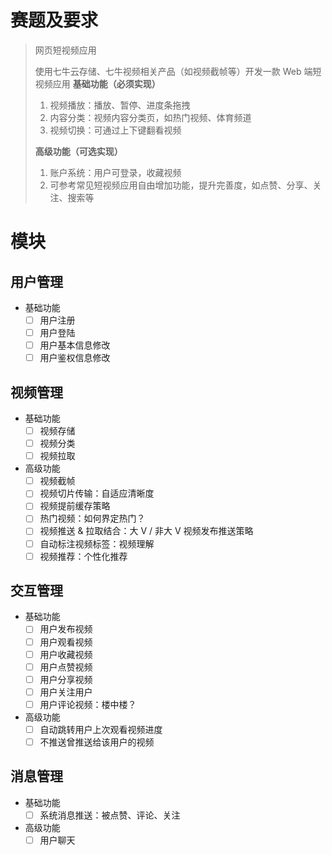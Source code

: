 <a name="CpaWm"></a>
# 赛题及要求
> 网页短视频应用
> 
> 使用七牛云存储、七牛视频相关产品（如视频截帧等）开发一款 Web 端短视频应用
> **基础功能（必须实现）**
> 1. 视频播放：播放、暂停、进度条拖拽
> 2. 内容分类：视频内容分类页，如热门视频、体育频道
> 3. ­视频切换：可通过上下键翻看视频
> 
> **高级功能（可选实现）**
> 1. 账户系统：用户可登录，收藏视频
> 2. 可参考常见短视频应用自由增加功能，提升完善度，如点赞、分享、关注、搜索等

<a name="xf5rx"></a>
# 模块
<a name="HGEZF"></a>
## 用户管理

- 基础功能
  - [ ] 用户注册
  - [ ] 用户登陆
  - [ ] 用户基本信息修改
  - [ ] 用户鉴权信息修改
<a name="lfgAh"></a>
## 视频管理

- 基础功能
  - [ ] 视频存储
  - [ ] 视频分类
  - [ ] 视频拉取
- 高级功能
  - [ ] 视频截帧
  - [ ] 视频切片传输：自适应清晰度
  - [ ] 视频提前缓存策略
  - [ ] 热门视频：如何界定热门？
  - [ ] 视频推送 & 拉取结合：大 V / 非大 V 视频发布推送策略
  - [ ] 自动标注视频标签：视频理解
  - [ ] 视频推荐：个性化推荐
<a name="pNi56"></a>
## 交互管理

- 基础功能
  - [ ] 用户发布视频
  - [ ] 用户观看视频
  - [ ] 用户收藏视频
  - [ ] 用户点赞视频
  - [ ] 用户分享视频
  - [ ] 用户关注用户
  - [ ] 用户评论视频：楼中楼？
- 高级功能
  - [ ] 自动跳转用户上次观看视频进度
  - [ ] 不推送曾推送给该用户的视频
<a name="eZftN"></a>
## 消息管理

- 基础功能
  - [ ] 系统消息推送：被点赞、评论、关注    
- 高级功能
  - [ ] 用户聊天